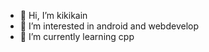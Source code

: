 - 👋 Hi, I’m kikikain
- 👀 I’m interested in android and webdevelop
- 🌱 I’m currently learning cpp 



